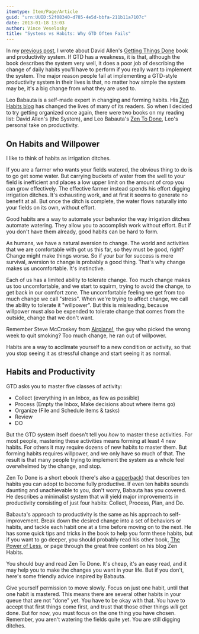 ```yaml
---
itemtype: Item/Page/Article
guid: "urn:UUID:52f08340-d785-4e5d-bbfa-211b11a7107c"
date: 2013-01-18 13:03
author: Vince Veselosky
title: "Systems vs Habits: Why GTD Often Fails"
---
```


In my [previous post][], I wrote about David Allen's [Getting Things
Done][] book and productivity system. If GTD has a weakness, it is that,
although the book describes the system very well, it does a poor job of
describing the change of daily habits you'll have to perform if
you really want to implement the system. The major reason people fail at
implementing a GTD-style productivity system in their lives is that, no
matter how simple the system may be, it's a big change from what they
are used to.

Leo Babauta is a self-made expert in changing and forming habits. His
[Zen Habits blog][] has changed the lives of many of its readers. So
when I decided to try getting organized once again, there were two books
on my reading list: David Allen's (the System), and Leo Babauta's [Zen
To Done][], Leo's personal take on productivity.

## On Habits and Willpower

I like to think of habits as irrigation ditches.

If you are a farmer who wants your fields watered, the obvious thing to
do is to go get some water. But carrying buckets of water from the well
to your field is inefficient and places a low upper limit on the amount
of crop you can grow effectively. The effective farmer instead spends
his effort digging irrigation ditches. It's exhausting work, and at
first it seems to generate no benefit at all. But once the ditch is
complete, the water flows naturally into your fields on its own, without
effort.

Good habits are a way to automate your behavior the way irrigation
ditches automate watering. They allow you to accomplish work without
effort. But if you don't have them already, good habits can be hard to
form.

As humans, we have a natural aversion to change. The world and
activities that we are comfortable with got us this far, so they must be
good, right? Change might make things worse. So if your bar for success
is mere survival, aversion to change is probably a good thing. That's
why change makes us uncomfortable. It's instinctive.

Each of us has a limited ability to tolerate change. Too much change
makes us too uncomfortable, and we start to squirm, trying to avoid the
change, to get back in our comfort zone. The uncomfortable feeling we
get from too much change we call "stress". When we're trying to affect
change, we call the ability to tolerate it "willpower". But this is
misleading, because willpower must also be expended to tolerate change
that comes from the outside, change that we don't want.

Remember Steve McCroskey from [Airplane!][], the guy who picked the
wrong week to quit smoking? Too much change, he ran out of willpower.

Habits are a way to acclimate yourself to a new condition or activity,
so that you stop seeing it as stressful change and start seeing it as
normal.

## Habits and Productivity

GTD asks you to master five classes of activity:

- Collect (everything in an Inbox, as few as possible)
- Process (Empty the Inbox, Make decisions about where items go)
- Organize (File and Schedule items & tasks)
- Review
- DO

But the GTD system itself doesn't tell you *how* to master these
activities. For most people, mastering these activities means forming at
least 4 new habits. For others it may require dozens of new habits to
master them. But forming habits requires willpower, and we only have so
much of that. The result is that many people trying to implement the
system as a whole feel overwhelmed by the change, and stop.

Zen To Done is a short ebook (there's also a [paperback][]) that
describes ten habits you can adopt to become fully productive. If even
ten habits sounds daunting and unachievable to you, don't worry, Babauta
has you covered. He describes a minimalist system that will yield major
improvements in productivity consisting of just four habits: Collect,
Process, Plan, and Do.

Babauta's approach to productivity is the same as his approach to
self-improvement. Break down the desired change into a set of behaviors
or habits, and tackle each habit one at a time before moving on to the
next. He has some quick tips and tricks in the book to help you form
these habits, but if you want to go deeper, you should probably read his
other book, [The Power of Less][], or page through the great free
content on his blog Zen Habits.

You should buy and read Zen To Done. It's cheap, it's an easy read, and
it may help you to make the changes you want in your life. But if you
don't, here's some friendly advice inspired by Babauta.

Give yourself permission to move slowly. Focus on just one habit, until
that one habit is mastered. This means there are several other habits in
your queue that are not "done" yet. You have to be okay with that. You
have to accept that first things come first, and trust that those other
things *will* get done. But for now, you must focus on the one thing you
have chosen. Remember, you aren't watering the fields quite yet. You are
still digging ditches.

[previous post]: http://vince.veselosky.me/2013/01/getting-things-done-productivity-system.html
[getting things done]: http://www.amazon.com/gp/product/0142000280/ref=as_li_ss_tl?ie=UTF8&tag=controlescape-20&linkCode=as2&camp=1789&creative=390957&creativeASIN=0142000280
[zen habits blog]: http://zenhabits.net/
[zen to done]: http://www.amazon.com/gp/product/B001970HQU/ref=as_li_ss_tl?ie=UTF8&tag=controlescape-20&linkCode=as2&camp=1789&creative=390957&creativeASIN=B001970HQU
[airplane!]: http://www.amazon.com/gp/product/B001K37CT8/ref=as_li_ss_tl?ie=UTF8&tag=controlescape-20&linkCode=as2&camp=1789&creative=390957&creativeASIN=B001K37CT8
[paperback]: http://www.amazon.com/gp/product/1438258488/ref=as_li_ss_tl?ie=UTF8&tag=controlescape-20&linkCode=as2&camp=1789&creative=390957&creativeASIN=1438258488
[the power of less]: http://www.amazon.com/gp/product/1401309704/ref=as_li_ss_tl?ie=UTF8&tag=controlescape-20&linkCode=as2&camp=1789&creative=390957&creativeASIN=1401309704
